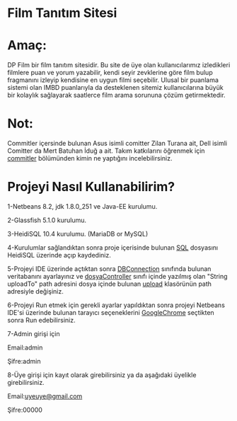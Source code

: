 # Film Tanıtım Sitesi

# Amaç: 
DP Film bir film tanıtım sitesidir. Bu site de üye olan
kullanıcılarımız izledikleri filmlere puan ve yorum
yazabilir, kendi seyir zevklerine göre film bulup
fragmanını izleyip kendisine en uygun filmi seçebilir. Ulusal
bir puanlama sistemi olan IMBD puanlarıyla da desteklenen
sitemiz kullanıcılarına büyük bir kolaylık sağlayarak
saatlerce film arama sorununa çözüm getirmektedir.

# Not: 
Commitler içersinde bulunan Asus isimli comitter Zilan Turana ait, Dell isimli Comitter da Mert Batuhan İduğ a ait. Takım katkılarını öğrenmek için [commitler](https://github.com/mbatuhanidug/filmSitesi/commits/master)  bölümünden kimin ne yaptığını incelebilirsiniz.

# Projeyi Nasıl Kullanabilirim?
1-Netbeans 8.2, jdk 1.8.0_251 ve Java-EE kurulumu.

2-Glassfish 5.1.0 kurulumu.

3-HeidiSQL 10.4 kurulumu. (MariaDB or MySQL)

4-Kurulumlar sağlandıktan sonra proje içerisinde bulunan [SQL](film.sql) dosyasını HeidiSQL üzerinde açıp kaydediniz.

5-Projeyi IDE üzerinde açtıktan sonra [DBConnection](src/java/util/DBConnection.java) sınıfında bulunan veritabanını ayarlayınız ve [dosyaController](src/java/controller/dosyaController.java) sınıfı içinde yazılmış olan "String uploadTo" path adresini dosya içinde bulunan [upload](web/upload) klasörünün path adresiyle değişiniz.

6-Projeyi Run etmek için gerekli ayarlar yapıldıktan sonra projeyi Netbeans IDE'si üzerinde bulunan tarayıcı seçeneklerini [GoogleChrome](https://www.google.com.tr/chrome/) seçtikten sonra Run edebilirsiniz.

7-Admin girişi için 

Email:admin

Şifre:admin

8-Üye girişi için kayıt olarak girebilirsiniz ya da aşağıdaki üyelikle girebilirsiniz.

Email:uyeuye@gmail.com

Şifre:00000

